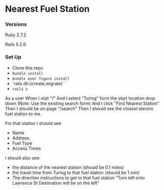 # Nearest Fuel Station

### Versions

Ruby 2.7.2

Rails 5.2.6

### Set Up

- Clone this repo
- `bundle install`
- `bundle exec figaro install`
- `rails db:{create,migrate}``
- `rails s`

As a user
When I visit "/"
And I select "Turing" form the start location drop down (Note: Use the existing search form)
And I click "Find Nearest Station"
Then I should be on page "/search"
Then I should see the closest electric fuel station to me.

For that station I should see
- Name
- Address
- Fuel Type
- Access Times

I should also see:
- the distance of the nearest station (should be 0.1 miles)
- the travel time from Turing to that fuel station (should be 1 min)
- The direction instructions to get to that fuel station
  "Turn left onto Lawrence St Destination will be on the left"
